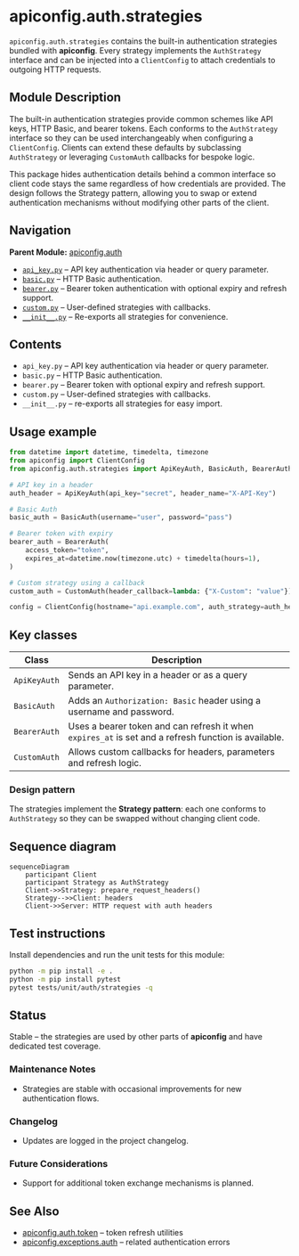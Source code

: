 # apiconfig.auth.strategies

`apiconfig.auth.strategies` contains the built-in authentication strategies bundled with **apiconfig**. Every strategy implements the `AuthStrategy` interface and can be injected into a `ClientConfig` to attach credentials to outgoing HTTP requests.

## Module Description
The built-in authentication strategies provide common schemes like API keys, HTTP Basic, and bearer tokens. Each conforms to the `AuthStrategy` interface so they can be used interchangeably when configuring a `ClientConfig`. Clients can extend these defaults by subclassing `AuthStrategy` or leveraging `CustomAuth` callbacks for bespoke logic.

This package hides authentication details behind a common interface so client code stays the same regardless of how credentials are provided. The design follows the Strategy pattern, allowing you to swap or extend authentication mechanisms without modifying other parts of the client.

## Navigation
**Parent Module:** [apiconfig.auth](../README.md)

- [`api_key.py`](./api_key.py) – API key authentication via header or query parameter.
- [`basic.py`](./basic.py) – HTTP Basic authentication.
- [`bearer.py`](./bearer.py) – Bearer token authentication with optional expiry and refresh support.
- [`custom.py`](./custom.py) – User-defined strategies with callbacks.
- [`__init__.py`](./__init__.py) – Re-exports all strategies for convenience.

## Contents
- `api_key.py` – API key authentication via header or query parameter.
- `basic.py` – HTTP Basic authentication.
- `bearer.py` – Bearer token with optional expiry and refresh support.
- `custom.py` – User-defined strategies with callbacks.
- `__init__.py` – re-exports all strategies for easy import.

## Usage example
```python
from datetime import datetime, timedelta, timezone
from apiconfig import ClientConfig
from apiconfig.auth.strategies import ApiKeyAuth, BasicAuth, BearerAuth, CustomAuth

# API key in a header
auth_header = ApiKeyAuth(api_key="secret", header_name="X-API-Key")

# Basic Auth
basic_auth = BasicAuth(username="user", password="pass")

# Bearer token with expiry
bearer_auth = BearerAuth(
    access_token="token",
    expires_at=datetime.now(timezone.utc) + timedelta(hours=1),
)

# Custom strategy using a callback
custom_auth = CustomAuth(header_callback=lambda: {"X-Custom": "value"})

config = ClientConfig(hostname="api.example.com", auth_strategy=auth_header)
```

## Key classes
| Class | Description |
| ------ | ----------- |
| `ApiKeyAuth` | Sends an API key in a header or as a query parameter. |
| `BasicAuth` | Adds an `Authorization: Basic` header using a username and password. |
| `BearerAuth` | Uses a bearer token and can refresh it when `expires_at` is set and a refresh function is available. |
| `CustomAuth` | Allows custom callbacks for headers, parameters and refresh logic. |

### Design pattern
The strategies implement the **Strategy pattern**: each one conforms to `AuthStrategy` so they can be swapped without changing client code.

## Sequence diagram
```mermaid
sequenceDiagram
    participant Client
    participant Strategy as AuthStrategy
    Client->>Strategy: prepare_request_headers()
    Strategy-->>Client: headers
    Client->>Server: HTTP request with auth headers
```

## Test instructions
Install dependencies and run the unit tests for this module:
```bash
python -m pip install -e .
python -m pip install pytest
pytest tests/unit/auth/strategies -q
```

## Status
Stable – the strategies are used by other parts of **apiconfig** and have dedicated test coverage.

### Maintenance Notes
- Strategies are stable with occasional improvements for new authentication flows.

### Changelog
- Updates are logged in the project changelog.

### Future Considerations
- Support for additional token exchange mechanisms is planned.

## See Also
- [apiconfig.auth.token](../token/README.md) – token refresh utilities
- [apiconfig.exceptions.auth](../../exceptions/auth/README.md) – related authentication errors
